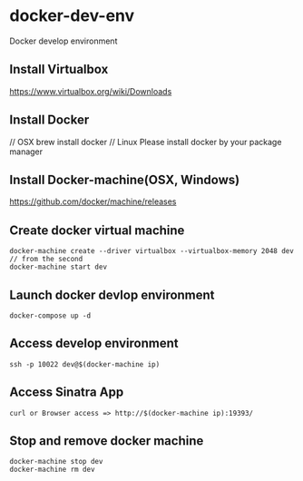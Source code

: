 # docker-dev-env
Docker develop environment

## Install Virtualbox
https://www.virtualbox.org/wiki/Downloads

## Install Docker

  // OSX
  brew install docker
  // Linux
  Please install docker by your package manager 

## Install Docker-machine(OSX, Windows)
https://github.com/docker/machine/releases

## Create docker virtual machine
    
    docker-machine create --driver virtualbox --virtualbox-memory 2048 dev
    // from the second
    docker-machine start dev
    
## Launch docker devlop environment

    docker-compose up -d

## Access develop environment

    ssh -p 10022 dev@$(docker-machine ip)
  
## Access Sinatra App

    curl or Browser access => http://$(docker-machine ip):19393/
    
## Stop and remove docker machine
  
    docker-machine stop dev
    docker-machine rm dev

